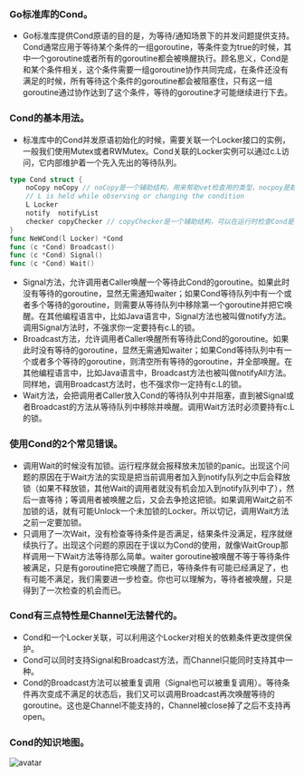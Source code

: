 ### Go标准库的Cond。
- Go标准库提供Cond原语的目的是，为等待/通知场景下的并发问题提供支持。Cond通常应用于等待某个条件的一组goroutine，等条件变为true的时候，其中一个goroutine或者所有的goroutine都会被唤醒执行。顾名思义，Cond是和某个条件相关，这个条件需要一组goroutine协作共同完成，在条件还没有满足的时候，所有等待这个条件的goroutine都会被阻塞住，只有这一组goroutine通过协作达到了这个条件，等待的goroutine才可能继续进行下去。
### Cond的基本用法。
- 标准库中的Cond并发原语初始化的时候，需要关联一个Locker接口的实例，一般我们使用Mutex或者RWMutex。Cond关联的Locker实例可以通过c.L访问，它内部维护着一个先入先出的等待队列。
``` go
type Cond struct {
	noCopy noCopy // noCopy是一个辅助结构，用来帮助vet检查用的类型，nocpoy是静态检查。
	// L is held while observing or changing the condition
	L Locker
	notify  notifyList
	checker copyChecker // copyChecker是一个辅助结构，可以在运行时检查Cond是否被复制使用。
}
func NeWCond(l Locker) *Cond
func (c *Cond) Broadcast()
func (c *Cond) Signal()
func (c *Cond) Wait()
```
- Signal方法，允许调用者Caller唤醒一个等待此Cond的goroutine。如果此时没有等待的goroutine，显然无需通知waiter；如果Cond等待队列中有一个或者多个等待的goroutine，则需要从等待队列中移除第一个goroutine并把它唤醒。在其他编程语言中，比如Java语言中，Signal方法也被叫做notify方法。调用Signal方法时，不强求你一定要持有c.L的锁。
- Broadcast方法，允许调用者Caller唤醒所有等待此Cond的goroutine。如果此时没有等待的goroutine，显然无需通知waiter；如果Cond等待队列中有一个或者多个等待的goroutine，则清空所有等待的goroutine，并全部唤醒。在其他编程语言中，比如Java语言中，Broadcast方法也被叫做notifyAll方法。同样地，调用Broadcast方法时，也不强求你一定持有c.L的锁。
- Wait方法，会把调用者Caller放入Cond的等待队列中并阻塞，直到被Signal或者Broadcast的方法从等待队列中移除并唤醒。调用Wait方法时必须要持有c.L的锁。
### 使用Cond的2个常见错误。
- 调用Wait的时候没有加锁。运行程序就会报释放未加锁的panic。出现这个问题的原因在于Wait方法的实现是把当前调用者加入到notify队列之中后会释放锁（如果不释放锁，其他Wait的调用者就没有机会加入到notify队列中了），然后一直等待；等调用者被唤醒之后，又会去争抢这把锁。如果调用Wait之前不加锁的话，就有可能Unlock一个未加锁的Locker。所以切记，调用Wait方法之前一定要加锁。
- 只调用了一次Wait，没有检查等待条件是否满足，结果条件没满足，程序就继续执行了。出现这个问题的原因在于误以为Cond的使用，就像WaitGroup那样调用一下Wait方法等待那么简单。waiter goroutine被唤醒不等于等待条件被满足，只是有goroutine把它唤醒了而已，等待条件有可能已经满足了，也有可能不满足，我们需要进一步检查。你也可以理解为，等待者被唤醒，只是得到了一次检查的机会而已。
### Cond有三点特性是Channel无法替代的。
- Cond和一个Locker关联，可以利用这个Locker对相关的依赖条件更改提供保护。
- Cond可以同时支持Signal和Broadcast方法，而Channel只能同时支持其中一种。
- Cond的Broadcast方法可以被重复调用（Signal也可以被重复调用）。等待条件再次变成不满足的状态后，我们又可以调用Broadcast再次唤醒等待的goroutine。这也是Channel不能支持的，Channel被close掉了之后不支持再open。
### Cond的知识地图。
![avatar](https://static001.geekbang.org/resource/image/47/5d/477157d2dbe1b7e4511f56c2c9c2105d.jpg)